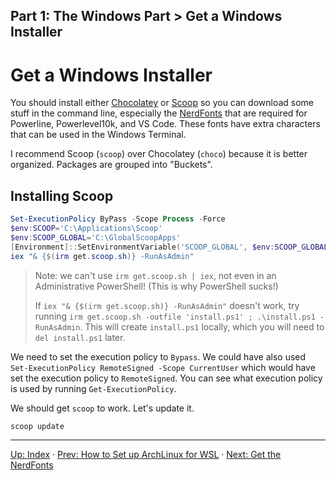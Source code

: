 Part 1: The Windows Part > Get a Windows Installer
---

# Get a Windows Installer

You should install either [Chocolatey](https://chocolatey.org/) or [Scoop](https://scoop.sh/) so you can download some stuff in the command line, especially the [NerdFonts](https://www.nerdfonts.com/) that are required for Powerline, Powerlevel10k, and VS Code.  These fonts have extra characters that can be used in the Windows Terminal.

I recommend Scoop (`scoop`) over Chocolatey (`choco`) because it is better organized. Packages are grouped into "Buckets".

## Installing Scoop

```powershell
Set-ExecutionPolicy ByPass -Scope Process -Force
$env:SCOOP='C:\Applications\Scoop'
$env:SCOOP_GLOBAL='C:\GlobalScoopApps'
[Environment]::SetEnvironmentVariable('SCOOP_GLOBAL', $env:SCOOP_GLOBAL, 'Machine')
iex "& {$(irm get.scoop.sh)} -RunAsAdmin"
```

> Note: we can't use `irm get.scoop.sh | iex`, not even in an Administrative PowerShell! (This is why PowerShell sucks!)
>
> If `iex "& {$(irm get.scoop.sh)} -RunAsAdmin"`  doesn't work, try running `irm get.scoop.sh -outfile 'install.ps1' ; .\install.ps1 -RunAsAdmin`. This will create `install.ps1` locally, which you will need to `del install.ps1` later.

We need to set the execution policy to `Bypass`. We could have also used `Set-ExecutionPolicy RemoteSigned -Scope CurrentUser` which would have set the execution policy to `RemoteSigned`. You can see what execution policy is used by running `Get-ExecutionPolicy`.

We should get `scoop` to work. Let's update it.

```powershell
scoop update
```

---
[Up: Index](../00-START_HERE.md) &middot;
[Prev: How to Set up ArchLinux for WSL](01-SetupArchWSL.md) &middot;
[Next: Get the NerdFonts](03-GetNerdFonts.md)

